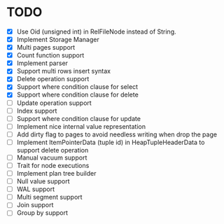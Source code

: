 # TODO

* [x] Use Oid (unsigned int) in RelFileNode instead of String.
* [x] Implement Storage Manager
* [x] Multi pages support
* [x] Count function support
* [x] Implement parser
* [x] Support multi rows insert syntax
* [x] Delete operation support
* [x] Support where condition clause for select
* [x] Support where condition clause for delete
* [ ] Update operation support
* [ ] Index support
* [ ] Support where condition clause for update
* [ ] Implement nice internal value representation
* [ ] Add dirty flag to pages to avoid needless writing when drop the page
* [ ] Implement ItemPointerData (tuple id) in HeapTupleHeaderData to support delete operation
* [ ] Manual vacuum support
* [ ] Trait for node executions
* [ ] Implement plan tree builder
* [ ] Null value support
* [ ] WAL support
* [ ] Multi segment support
* [ ] Join support
* [ ] Group by support
